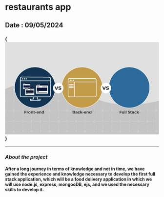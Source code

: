 # restaurants app 

## Date : 09/05/2024


### (![alt text](image.png))
***

### ***About the project***
#### After a long journey in terms of knowledge and not in time, we have gained the experience and knowledge necessary to develop the first full stack application, which will be a food delivery application in which we will use node.js, express, mongooDB, ejs, and we used the necessary skills to develop it.
